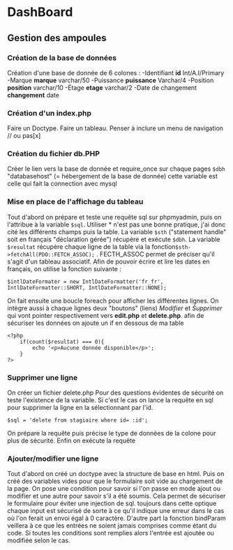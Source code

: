 # DashBoard

## Gestion des ampoules

### Création de la base de données
Création d'une base de donnée de 6 colones : 
    -Identifiant **id** Int/A.I/Primary 
    -Marque **marque** varchar/50
    -Puissance **puissance** Varchar/4
    -Position **position** varchar/10
    -Étage **etage** varchar/2
    -Date de changement **changement** date

### Création d'un index.php
Faire un Doctype.
Faire un tableau.
Penser à inclure un menu de navigation // ou pas[x]

### Création du fichier db.PHP
Créer le lien vers la base de donnée et require_once sur chaque pages
```$dbh``` "databasehost" (= hébergement de la base de donnée) cette variable est celle qui fait la connection avec mysql

### Mise en place de l'affichage du tableau
Tout d'abord on prépare et teste une requête sql sur phpmyadmin, puis on l'attribue à la variable ```$sql```. Utiliser * n'est pas une bonne pratique, j'ai donc cité les différents champs puis la table.
La variable ```$sth``` ("statement handle" soit en français "déclaration gérée") récupère et exécute ```$dbh```. La variable ```$resultat``` récupère chaque ligne de la table via la fonction```$sth->fetchAll(PDO::FETCH_ASSOC);``` . FECTH_ASSOC permet de préciser qu'il s'agit d'un tableau associatif.
Afin de pouvoir écrire et lire les dates en français, on utilise la fonction suivante :
```
$intlDateFormater = new IntlDateFormatter('fr_fr', IntlDateFormatter::SHORT, IntlDateFormatter::NONE);
```
On fait ensuite une boucle foreach pour afficher les différentes lignes.
On intègre aussi à chaque lignes deux "boutons" (liens) *Modifier* et *Supprimer* qui vont pointer respectivement vers **edit.php** et **delete.php**.
afin de sécuriser les données on ajoute un if en dessous de ma table
```
<?php
    if(count($resultat) === 0){
        echo '<p>Aucune donnée disponible</p>';
    }
?>
```
### Supprimer une ligne
On créer un fichier delete.php
Pour des questions évidentes de sécurité on teste l'existence de la variable. Si c'est le cas on lance la requête en sql pour supprimer la ligne en la sélectionnant par l'id.
```
$sql = 'delete from stagiaire where id= :id';
```
On prépare la requête puis précise le type de données de la colone pour plus de sécurité. Enfin on exécute la requête

### Ajouter/modifier une ligne
Tout d'abord on créé un doctype avec la structure de base en html. Puis on créé des variables vides pour  que le formulaire soit vide au chargement de la page. On pose une condition pour savoir si l'on passe en mode ajout ou modifier et une autre pour savoir s'il a été soumis. Cela permet de sécuriser le formulaire pour éviter une injection de sql. toujours dans cette optique chaque input est sécurisé de sorte à ce qu'il indique une erreur dans le cas où l'on ferait un envoi égal à 0 caractère. D'autre part la fonction bindParam veillera à ce que les entrées ne soient jamais comprises comme étant du code. Si toutes les conditions sont remplies alors l'entrée est ajoutée ou modifiée selon le cas.